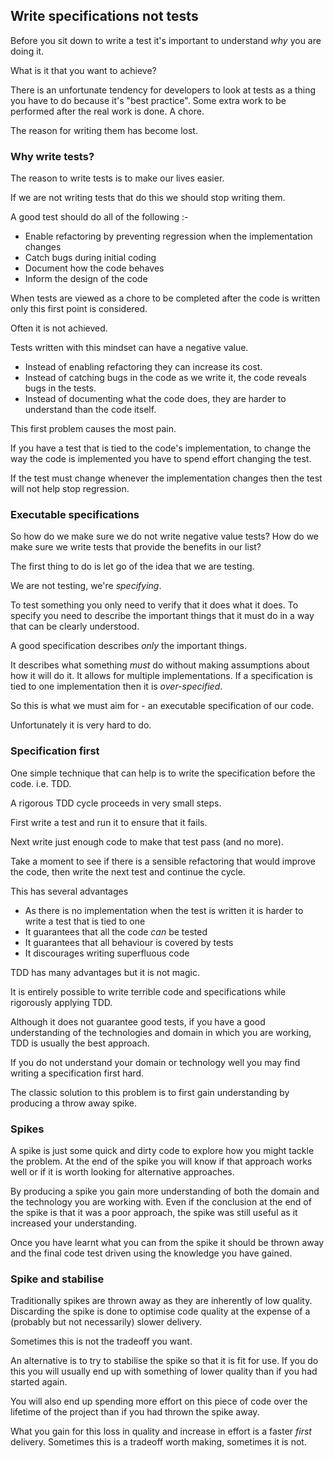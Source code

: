 ## Write specifications not tests

Before you sit down to write a test it's important to understand *why* you are doing it. 

What is it that you want to achieve?

There is an unfortunate tendency for developers to look at tests as a thing you have to do because it's "best practice". Some extra work to be performed after the real work is done. A chore.

The reason for writing them has become lost.

### Why write tests?

The reason to write tests is to make our lives easier.

If we are not writing tests that do this we should stop writing them.

A good test should do all of the following :-

* Enable refactoring by preventing regression when the implementation changes
* Catch bugs during initial coding
* Document how the code behaves
* Inform the design of the code

When tests are viewed as a chore to be completed after the code is written only this first point is considered. 

Often it is not achieved.

Tests written with this mindset can have a negative value. 

* Instead of enabling refactoring they can increase its cost.
* Instead of catching bugs in the code as we write it, the code reveals bugs in the tests.
* Instead of documenting what the code does, they are harder to understand than the code itself.

This first problem causes the most pain. 

If you have a test that is tied to the code's implementation, to change the way the code is implemented you have to spend effort changing the test.

If the test must change whenever the implementation changes then the test will not help stop regression.

### Executable specifications

So how do we make sure we do not write negative value tests? How do we make sure we write tests that provide the benefits in our list?

The first thing to do is let go of the idea that we are testing.

We are not testing, we're *specifying*.

To test something you only need to verify that it does what it does. To specify you need to describe the important things that it must do in a way that can be clearly understood.

A good specification describes *only* the important things. 

It describes what something *must* do without making assumptions about how it will do it. It allows for multiple implementations. If a specification is tied to one implementation then it is *over-specified*.

So this is what we must aim for - an executable specification of our code.

Unfortunately it is very hard to do.

### Specification first

One simple technique that can help is to write the specification before the code. i.e. TDD.

A rigorous TDD cycle proceeds in very small steps.

First write a test and run it to ensure that it fails.

Next write just enough code to make that test pass (and no more).

Take a moment to see if there is a sensible refactoring that would improve the code, then write the next test and continue the cycle.

This has several advantages

* As there is no implementation when the test is written it is harder to write a test that is tied to one
* It guarantees that all the code *can* be tested
* It guarantees that all behaviour is covered by tests
* It discourages writing superfluous code

TDD has many advantages but it is not magic.

It is entirely possible to write terrible code and specifications while rigorously applying TDD. 

Although it does not guarantee good tests, if you have a good understanding of the technologies and domain in which you are working, TDD is usually the best approach.

If you do not understand your domain or technology well you may find writing a specification first hard. 

The classic solution to this problem is to first gain understanding by producing a throw away spike.

### Spikes

A spike is just some quick and dirty code to explore how you might tackle the problem. At the end of the spike you will know if that approach works well or if it is worth looking for alternative approaches.

By producing a spike you gain more understanding of both the domain and the technology you are working with. Even if the conclusion at the end of the spike is that it was a poor approach, the spike was still useful as it increased your understanding.

Once you have learnt what you can from the spike it should be thrown away and the final code test driven using the knowledge you have gained.

### Spike and stabilise

Traditionally spikes are thrown away as they are inherently of low quality. Discarding the spike is done to optimise code quality at the expense of a (probably but not necessarily) slower delivery.

Sometimes this is not the tradeoff you want.

An alternative is to try to stabilise the spike so that it is fit for use. If you do this you will usually end up with something of lower quality than if you had started again.

You will also end up spending more effort on this piece of code over the lifetime of the project than if you had thrown the spike away. 

What you gain for this loss in quality and increase in effort is a faster *first* delivery. Sometimes this is a tradeoff worth making, sometimes it is not.

